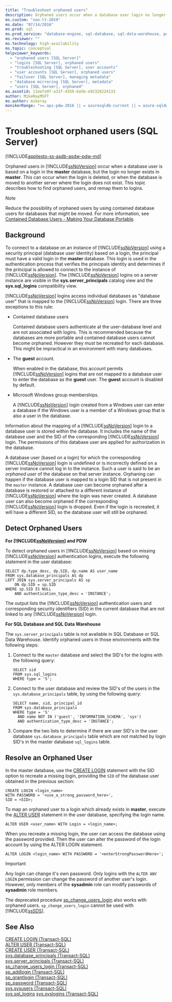 ```yaml
---
title: "Troubleshoot orphaned users"
description: Orphaned users occur when a database user login no longer exist in the master database. This topic discusses how to identify and resolve orphaned users. 
ms.custom: "seo-lt-2019"
ms.date: "07/14/2016"
ms.prod: sql
ms.prod_service: "database-engine, sql-database, sql-data-warehouse, pdw"
ms.reviewer: ""
ms.technology: high-availability
ms.topic: conceptual
helpviewer_keywords: 
  - "orphaned users [SQL Server]"
  - "logins [SQL Server], orphaned users"
  - "troubleshooting [SQL Server], user accounts"
  - "user accounts [SQL Server], orphaned users"
  - "failover [SQL Server], managing metadata"
  - "database mirroring [SQL Server], metadata"
  - "users [SQL Server], orphaned"
ms.assetid: 11eefa97-a31f-4359-ba5b-e92328224133
author: MikeRayMSFT
ms.author: mikeray
monikerRange: ">= aps-pdw-2016 || = azuresqldb-current || = azure-sqldw-latest || >= sql-server-2016 || = sqlallproducts-allversions"
---
```

# Troubleshoot orphaned users (SQL Server)
[!INCLUDE[appliesto-ss-asdb-asdw-pdw-md](../../includes/appliesto-ss-asdb-asdw-pdw-md.md)]

  Orphaned users in [!INCLUDE[ssNoVersion](../../includes/ssnoversion-md.md)] occur when a database user is based on  a login in the **master** database, but the login no longer exists in **master**. This can occur when the login is deleted, or when the database is moved to another server where the login does not exist. This topic describes how to find orphaned users, and remap them to logins.  
  
> [!NOTE]  
>  Reduce the possibility of orphaned users by using contained database users for databases that might be moved. For more information, see [Contained Database Users - Making Your Database Portable](../../relational-databases/security/contained-database-users-making-your-database-portable.md).  
  
## Background  
 To connect to a database on an instance of [!INCLUDE[ssNoVersion](../../includes/ssnoversion-md.md)] using a security principal (database user identity) based on a login, the principal must have a valid login in the **master** database. This login is used in the authentication process that verifies the principals identity and determines if the principal is allowed to connect to the instance of [!INCLUDE[ssNoVersion](../../includes/ssnoversion-md.md)]. The [!INCLUDE[ssNoVersion](../../includes/ssnoversion-md.md)] logins on a server instance are visible in the **sys.server_principals** catalog view and the **sys.sql_logins** compatibility view.  
  
 [!INCLUDE[ssNoVersion](../../includes/ssnoversion-md.md)] logins access individual databases  as "database user" that is mapped to the [!INCLUDE[ssNoVersion](../../includes/ssnoversion-md.md)] login. There are three exceptions to this rule:  
  
-   Contained database users  
  
     Contained database users authenticate at the user-database level and are not associated with logins. This is recommended because the databases are more portable and contained database users cannot become orphaned. However they must be recreated for each database. This might be impractical in an environment with many databases.  
  
-   The **guest** account.  
  
     When enabled in the database, this account permits [!INCLUDE[ssNoVersion](../../includes/ssnoversion-md.md)] logins that are not mapped to a database user to enter the database as the **guest** user. The **guest** account is disabled by default.  
  
-   Microsoft Windows group memberships.  
  
     A [!INCLUDE[ssNoVersion](../../includes/ssnoversion-md.md)] login created from a Windows user can enter a database if the Windows user is a member of a Windows group that is also a user in the database.  
  
 Information about the mapping of a [!INCLUDE[ssNoVersion](../../includes/ssnoversion-md.md)] login to a database user is stored within the database. It includes the name of the database user and the SID of the corresponding [!INCLUDE[ssNoVersion](../../includes/ssnoversion-md.md)] login. The permissions of this database user are applied for authorization in the database.  
  
 A database user (based on a login) for which the corresponding [!INCLUDE[ssNoVersion](../../includes/ssnoversion-md.md)] login is undefined or is incorrectly defined on a server instance cannot log in to the instance. Such a user is said to be an *orphaned user* of the database on that server instance. Orphaning can happen if the database user is mapped to a login SID that is not present in the `master` instance. A database user can become orphaned after a database is restored or attached to a different instance of [!INCLUDE[ssNoVersion](../../includes/ssnoversion-md.md)] where the login was never created. A database user can also become orphaned if the corresponding [!INCLUDE[ssNoVersion](../../includes/ssnoversion-md.md)] login is dropped. Even if the login is recreated, it will have a different SID, so the database user will still be orphaned.  
  
## Detect Orphaned Users  

**For [!INCLUDE[ssNoVersion](../../includes/ssnoversion-md.md)] and PDW**

To detect orphaned users in [!INCLUDE[ssNoVersion](../../includes/ssnoversion-md.md)] based on missing [!INCLUDE[ssNoVersion](../../includes/ssnoversion-md.md)] authentication logins, execute the following statement in the user database:  
  
```  
SELECT dp.type_desc, dp.SID, dp.name AS user_name  
FROM sys.database_principals AS dp  
LEFT JOIN sys.server_principals AS sp  
    ON dp.SID = sp.SID  
WHERE sp.SID IS NULL  
    AND authentication_type_desc = 'INSTANCE';  
```  
  
 The output lists the [!INCLUDE[ssNoVersion](../../includes/ssnoversion-md.md)] authentication  users and corresponding security identifiers (SID) in the current database that are not linked to any [!INCLUDE[ssNoVersion](../../includes/ssnoversion-md.md)] login.  

**For SQL Database and SQL Data Warehouse**

The `sys.server_principals` table is not available in SQL Database or SQL Data Warehouse. Identify orphaned users in those environments with the following steps:

1. Connect to the `master` database and select the SID's for the logins with the following query:
    ```
    SELECT sid 
    FROM sys.sql_logins 
    WHERE type = 'S'; 
    ```

2. Connect to the user database and review the SID's of the users in the `sys.database_principals` table, by using the following query:

    ```
    SELECT name, sid, principal_id
    FROM sys.database_principals 
    WHERE type = 'S' 
      AND name NOT IN ('guest', 'INFORMATION_SCHEMA', 'sys')
      AND authentication_type_desc = 'INSTANCE';
    ```

3. Compare the two lists to determine if there are user SID's in the user database `sys.database_principals` table which are not matched by login SID's in the master database `sql_logins` table. 
  
## Resolve an Orphaned User  
In the master database, use the [CREATE LOGIN](../../t-sql/statements/create-login-transact-sql.md) statement with the SID option to recreate a missing login, providing the `SID` of the database user obtained in the previous section:  
  
```  
CREATE LOGIN <login_name>   
WITH PASSWORD = '<use_a_strong_password_here>',  
SID = <SID>;  
```  
  
 To map an orphaned user to a login which already exists in **master**, execute the [ALTER USER](../../t-sql/statements/alter-user-transact-sql.md) statement in the user database, specifying the login name.  
  
```  
ALTER USER <user_name> WITH Login = <login_name>;  
```  
  
 When you recreate a missing login, the user can access the database using the password provided. Then the user can alter the password of the login account by using the ALTER LOGIN statement.  
  
```  
ALTER LOGIN <login_name> WITH PASSWORD = '<enterStrongPasswordHere>';  
```  
  
> [!IMPORTANT]  
>  Any login can change it's own password. Only logins with the `ALTER ANY LOGIN` permission can change the password of another user's login. However, only members of the **sysadmin** role can modify passwords of **sysadmin** role members.  
  
 The deprecated procedure [sp_change_users_login](../../relational-databases/system-stored-procedures/sp-change-users-login-transact-sql.md) also works with orphaned users. `sp_change_users_login` cannot be used with [!INCLUDE[ssSDS](../../includes/sssds-md.md)].  
  
## See Also  
 [CREATE LOGIN &#40;Transact-SQL&#41;](../../t-sql/statements/create-login-transact-sql.md)   
 [ALTER USER &#40;Transact-SQL&#41;](../../t-sql/statements/alter-user-transact-sql.md)   
 [CREATE USER &#40;Transact-SQL&#41;](../../t-sql/statements/create-user-transact-sql.md)   
 [sys.database_principals &#40;Transact-SQL&#41;](../../relational-databases/system-catalog-views/sys-database-principals-transact-sql.md)   
 [sys.server_principals &#40;Transact-SQL&#41;](../../relational-databases/system-catalog-views/sys-server-principals-transact-sql.md)   
 [sp_change_users_login &#40;Transact-SQL&#41;](../../relational-databases/system-stored-procedures/sp-change-users-login-transact-sql.md)   
 [sp_addlogin &#40;Transact-SQL&#41;](../../relational-databases/system-stored-procedures/sp-addlogin-transact-sql.md)   
 [sp_grantlogin &#40;Transact-SQL&#41;](../../relational-databases/system-stored-procedures/sp-grantlogin-transact-sql.md)   
 [sp_password &#40;Transact-SQL&#41;](../../relational-databases/system-stored-procedures/sp-password-transact-sql.md)   
 [sys.sysusers &#40;Transact-SQL&#41;](../../relational-databases/system-compatibility-views/sys-sysusers-transact-sql.md)   
 [sys.sql_logins](../../relational-databases/system-catalog-views/sys-sql-logins-transact-sql.md)
 [sys.syslogins &#40;Transact-SQL&#41;](../../relational-databases/system-compatibility-views/sys-syslogins-transact-sql.md)  
  
  
